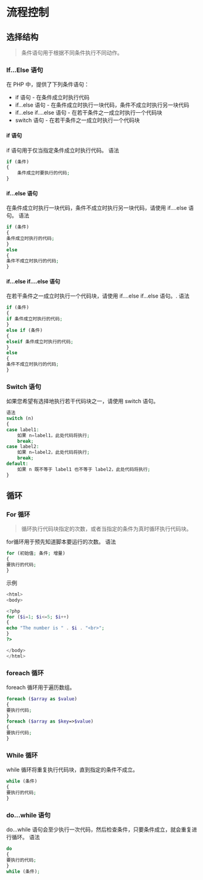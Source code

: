 # 流程控制

## 选择结构

> 条件语句用于根据不同条件执行不同动作。

### If...Else 语句

在 PHP 中，提供了下列条件语句：

- if 语句 - 在条件成立时执行代码
- if...else 语句 - 在条件成立时执行一块代码，条件不成立时执行另一块代码
- if...else if....else 语句 - 在若干条件之一成立时执行一个代码块
- switch 语句 - 在若干条件之一成立时执行一个代码块

#### if 语句

if 语句用于仅当指定条件成立时执行代码。 语法

```php
if (条件)
{
    条件成立时要执行的代码;
}
```

#### if...else 语句

在条件成立时执行一块代码，条件不成立时执行另一块代码，请使用 if....else 语句。 语法

```php
if (条件)
{
条件成立时执行的代码;
}
else
{
条件不成立时执行的代码;
}
```

#### if...else if....else 语句

在若干条件之一成立时执行一个代码块，请使用 if....else if...else 语句。. 语法

```php
if (条件)
{
if 条件成立时执行的代码;
}
else if (条件)
{
elseif 条件成立时执行的代码;
}
else
{
条件不成立时执行的代码;
}
```

### Switch 语句

如果您希望有选择地执行若干代码块之一，请使用 switch 语句。

```php
语法
switch (n)
{
case label1:
    如果 n=label1，此处代码将执行;
    break;
case label2:
    如果 n=label2，此处代码将执行;
    break;
default:
    如果 n 既不等于 label1 也不等于 label2，此处代码将执行;
}
```

## 循环

### For 循环

> 循环执行代码块指定的次数，或者当指定的条件为真时循环执行代码块。

for循环用于预先知道脚本要运行的次数。 语法

```php
for (初始值; 条件; 增量)
{
要执行的代码;
}
```

示例

```php
<html>
<body>

<?php
for ($i=1; $i<=5; $i++)
{
echo "The number is " . $i . "<br>";
}
?>

</body>
</html>
```

### foreach 循环

foreach 循环用于遍历数组。

```php
foreach ($array as $value)
{
要执行代码;
}
foreach ($array as $key=>$value)
{
要执行代码;
}
```

### While 循环

while 循环将重复执行代码块，直到指定的条件不成立。

```php
while (条件)
{
要执行的代码;
}
```

### do...while 语句

do...while 语句会至少执行一次代码，然后检查条件，只要条件成立，就会重复进行循环。 语法

```php
do
{
要执行的代码;
}
while (条件);
```